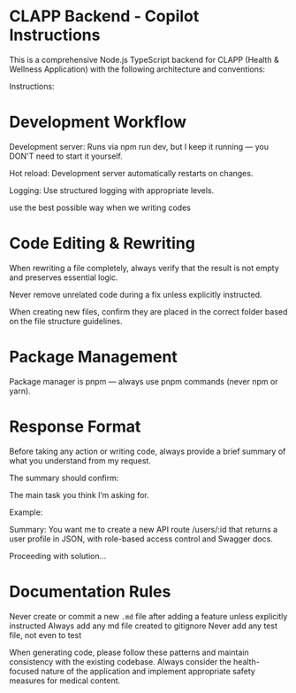 <!-- Use this file to provide workspace-specific custom instructions to Copilot. For more details, visit https://code.visualstudio.com/docs/copilot/copilot-customization#_use-a-githubcopilotinstructionsmd-file -->

# CLAPP Backend - Copilot Instructions

This is a comprehensive Node.js TypeScript backend for CLAPP (Health & Wellness Application) with the following architecture and conventions:

Instructions:

# Development Workflow

Development server: Runs via npm run dev, but I keep it running — you DON'T need to start it yourself.

Hot reload: Development server automatically restarts on changes.

Logging: Use structured logging with appropriate levels.

use the best possible way when we writing codes

# Code Editing & Rewriting

When rewriting a file completely, always verify that the result is not empty and preserves essential logic.

Never remove unrelated code during a fix unless explicitly instructed.

When creating new files, confirm they are placed in the correct folder based on the file structure guidelines.

# Package Management

Package manager is pnpm — always use pnpm commands (never npm or yarn).

# Response Format

Before taking any action or writing code, always provide a brief summary of what you understand from my request.

The summary should confirm:

The main task you think I’m asking for.

Example:

Summary: You want me to create a new API route /users/:id that returns a user profile in JSON, with role-based access control and Swagger docs.

Proceeding with solution…

# Documentation Rules

Never create or commit a new `.md` file after adding a feature unless explicitly instructed
Always add any md file created to gitignore
Never add any test file, not even to test

When generating code, please follow these patterns and maintain consistency with the existing codebase. Always consider the health-focused nature of the application and implement appropriate safety measures for medical content.
